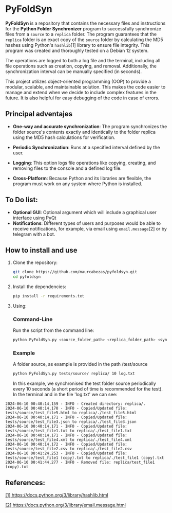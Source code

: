 # PyFoldSyn

**PyFoldSyn** is a repository that contains the necessary files and instructions for the **Python Folder Synchronizer** program to successfully synchronize files from a `source` to a `replica` folder. The program guarantees that the `replica` folder is an exact copy of the `source` folder by calculating the MD5 hashes using Python's `hashlib`[1] library to ensure file integrity. This program was created and thoroughly tested on a Debian 12 system.


The operations are logged to both a log file and the terminal, including all file operations such as creation, copying, and removal. Additionally, the synchronization interval can be manually specified (in seconds).


This project utilizes object-oriented programming (OOP) to provide a modular, scalable, and maintainable solution. This makes the code easier to manage and extend when we decide to include complex features in the future. It is also helpful for easy debugging of the code in case of errors.

## Principal adventajes

- **One-way and accurate synchronization**: The program synchronizes the folder source's contents exactly and identically to the folder replica using the MD5 hash calculations for verification.

- **Periodic Synchronization**: Runs at a specified interval defined by the user.

- **Logging**: This option logs file operations like copying, creating, and removing files to the console and a defined log file.

- **Cross-Platform**: Because Python and its libraries are flexible, the program must work on any system where Python is installed.


## To Do list:

- **Optional GUI**: Optional argument which will include a graphical user interface using PyQt 
- **Notifications**: Different types of users and purposes would be able to receive notifications, for example, via email using `email.message`[2] or by telegram with a bot. 


## How to install and use

1. Clone the repository:
    ```bash
    git clone https://github.com/maurcabezas/pyfoldsyn.git
    cd pyfoldsyn
    ```

2. Install the dependencies:
    ```bash
    pip install -r requirements.txt
    ```
3. Using:

    ### Command-Line 
    Run the script from the command line:
    ```bash
    python PyFoldSyn.py <source_folder_path> <replica_folder_path> <sync_interval_seconds> <log_file_path>
    ```

    ### Example
    A folder source, as example is provided in the path /test/source
    ```bash
    python PyFoldSyn.py tests/source/ replica/ 10 log.txt
    ```
    In this example, we synchronised the test folder source periodically every 10 seconds (a short period of time is recommended for the test). In the terminal and in the file 'log.txt' we can see:

```
2024-06-10 00:40:14,159 - INFO - Created directory: replica/.
2024-06-10 00:40:14,170 - INFO - Copied/Updated file: tests/source/test_file5.html to replica/./test_file5.html
2024-06-10 00:40:14,171 - INFO - Copied/Updated file: tests/source/test_file3.json to replica/./test_file3.json
2024-06-10 00:40:14,171 - INFO - Copied/Updated file: tests/source/test_file1.txt to replica/./test_file1.txt
2024-06-10 00:40:14,171 - INFO - Copied/Updated file: tests/source/test_file4.xml to replica/./test_file4.xml
2024-06-10 00:40:14,172 - INFO - Copied/Updated file: tests/source/test_file2.csv to replica/./test_file2.csv
2024-06-10 00:41:24,253 - INFO - Copied/Updated file: tests/source/test_file1 (copy).txt to replica/./test_file1 (copy).txt
2024-06-10 00:41:44,277 - INFO - Removed file: replica/test_file1 (copy).txt
```


## References:
<a href="https://docs.python.org/3/library/hashlib.html">[1] https://docs.python.org/3/library/hashlib.html</a> 

<a href="https://docs.python.org/3/library/email.message.html">[2] https://docs.python.org/3/library/email.message.html</a>
